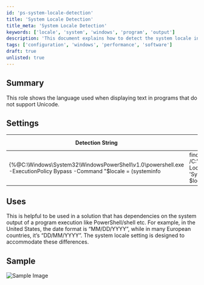 ```yaml
---
id: 'ps-system-locale-detection'
title: 'System Locale Detection'
title_meta: 'System Locale Detection'
keywords: ['locale', 'system', 'windows', 'program', 'output']
description: 'This document explains how to detect the system locale in Windows environments using a detection string. It highlights the importance of understanding locale settings for applications that depend on system outputs, particularly in scenarios where date formats and language settings vary by region.'
tags: ['configuration', 'windows', 'performance', 'software']
draft: true
unlisted: true
---
```

## Summary

This role shows the language used when displaying text in programs that do not support Unicode.

## Settings

| Detection String                                                                                                                                                                            | Comparator | Result                             | Applicable OS |
|---------------------------------------------------------------------------------------------------------------------------------------------------------------------------------------------|------------|------------------------------------|----------------|
| {%@C:\\Windows\\System32\\WindowsPowerShell\\v1.0\\powershell.exe -ExecutionPolicy Bypass -Command "$locale = (systeminfo | findstr /B /C:'System Locale') -replace 'System Locale:',''; $locale.trim()"@%} | Exists     | en-us;English (United States)      | Windows        |

## Uses

This is helpful to be used in a solution that has dependencies on the system output of a program execution like PowerShell/shell etc. For example, in the United States, the date format is “MM/DD/YYYY”, while in many European countries, it’s “DD/MM/YYYY”. The system locale setting is designed to accommodate these differences.

## Sample

![Sample Image](..\..\static\img\Dynamic-Display-Language-Role\image_1.png)



